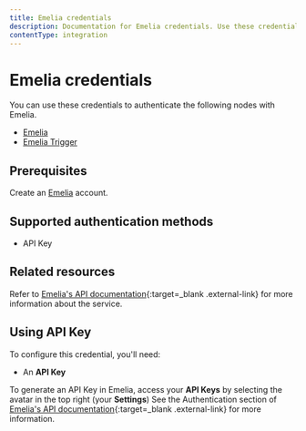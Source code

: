 ```yaml
---
title: Emelia credentials
description: Documentation for Emelia credentials. Use these credentials to authenticate Emelia in n8n, a workflow automation platform.
contentType: integration
---
```


# Emelia credentials

You can use these credentials to authenticate the following nodes with Emelia.

- [Emelia](/integrations/builtin/app-nodes/n8n-nodes-base.emelia/)
- [Emelia Trigger](/integrations/builtin/trigger-nodes/n8n-nodes-base.emeliatrigger/)

## Prerequisites

Create an [Emelia](https://emelia.io) account.

## Supported authentication methods

- API Key

## Related resources

Refer to [Emelia's API documentation](https://docs.emelia.io/){:target=_blank .external-link} for more information about the service.

## Using API Key

To configure this credential, you'll need:

- An **API Key**

To generate an API Key in Emelia, access your **API Keys** by selecting the avatar in the top right (your **Settings**) See the Authentication section of [Emelia's API documentation](https://docs.emelia.io/){:target=_blank .external-link} for more information.

